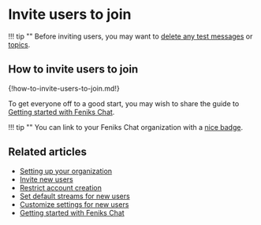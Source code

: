 # Invite users to join

!!! tip ""
     Before inviting users, you may want to [delete any test messages][delete-message]
     or [topics](/help/delete-a-topic).

[delete-message]: /help/edit-or-delete-a-message#delete-a-message-completely

## How to invite users to join

{!how-to-invite-users-to-join.md!}

To get everyone off to a good start, you may wish to share the guide
to [Getting started with Feniks Chat](/help/getting-started-with-zulip).

!!! tip ""
    You can link to your Feniks Chat organization with a [nice badge](/help/linking-to-zulip).

## Related articles

* [Setting up your organization](/help/getting-your-organization-started-with-zulip)
* [Invite new users](/help/invite-new-users)
* [Restrict account creation](/help/restrict-account-creation)
* [Set default streams for new users](/help/set-default-streams-for-new-users)
* [Customize settings for new users](/help/customize-settings-for-new-users)
* [Getting started with Feniks Chat](/help/getting-started-with-zulip)
